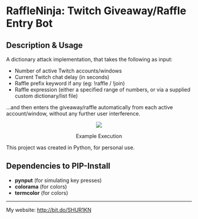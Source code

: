 # RaffleNinja: Twitch Giveaway/Raffle Entry Bot

## Description & Usage
A dictionary attack implementation, that takes the following as input:

- Number of active Twitch accounts/windows
- Current Twitch chat delay (in seconds)
- Raffle prefix keyword if any (eg: !raffle / !join)
- Raffle expression (either a specified range of numbers, or via a supplied custom dictionary/list file)

...and then enters the giveaway/raffle automatically from each active account/window, without any further user interference.

<div align="center">
<img src="https://github.com/SHUR1K-N/RaffleNinja-Twitch-Raffle-Entry-Bot/blob/master/Images/Example.png" >
<p>Example Execution</p>
</div>

This project was created in Python, for personal use.

## Dependencies to PIP-Install
- **pynput** (for simulating key presses)
- **colorama** (for colors)
- **termcolor** (for colors)

------------

My website: http://bit.do/SHUR1KN
